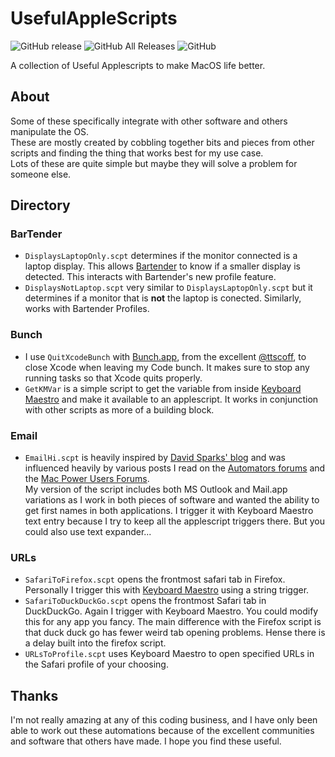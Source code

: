 # UsefulAppleScripts

![GitHub release](https://img.shields.io/github/release/aarblaster/UsefulAppleScripts.svg)
![GitHub All Releases](https://img.shields.io/github/downloads/aarblaster/UsefulAppleScripts/total.svg)
![GitHub](https://img.shields.io/github/license/aarblaster/UsefulAppleScripts.svg)

 A collection of Useful Applescripts to make MacOS life better.
 
 ## About
 Some of these specifically integrate with other software and others manipulate the OS.  
 These are mostly created by cobbling together bits and pieces from other scripts and finding the thing that works best for my use case.   
 Lots of these are quite simple but maybe they will solve a problem for someone else. 
 
 ## Directory
 ### BarTender
 * `DisplaysLaptopOnly.scpt` determines if the monitor connected is a laptop display. This allows [Bartender](https://www.macbartender.com) to know if a smaller display is detected. This interacts with Bartender's new profile feature.
 *	`DisplaysNotLaptop.scpt` very similar to `DisplaysLaptopOnly.scpt` but it determines if a monitor that is **not** the laptop is conected. Similarly, works with Bartender Profiles.
 
 ### Bunch
 * I use `QuitXcodeBunch` with [Bunch.app](https://bunchapp.co), from the excellent [@ttscoff](https://github.com/ttscoff), to close Xcode when leaving my Code bunch. It makes sure to stop any running tasks so that Xcode quits properly.
 * `GetKMVar` is a simple script to get the variable from inside [Keyboard Maestro](https://keyboardmaestro.com) and make it available to an applescript. It works in conjunction with other scripts as more of a building block.
   
 ### Email
 * `EmailHi.scpt` is heavily inspired by [David Sparks' blog](https://www.macsparky.com/blog/2020/09/updates-and-improvements-to-the-salutation-applescript-for-apple-mail/) and was influenced heavily by various posts I read on the [Automators forums](https://www.macsparky.com/blog/2020/09/updates-and-improvements-to-the-salutation-applescript-for-apple-mail/) and the [Mac Power Users Forums](https://talk.macpowerusers.com).   
 My version of the script includes both MS Outlook and Mail.app variations as I work in both pieces of software and wanted the ability to get first names in both applications. I trigger it with Keyboard Maestro text entry because I try to keep all the applescript triggers there. But you could also use text expander...
 
 
 ### URLs
 * `SafariToFirefox.scpt` opens the frontmost safari tab in Firefox. Personally I trigger this with [Keyboard Maestro](https://keyboardmaestro.com) using a string trigger.
 * `SafariToDuckDuckGo.scpt` opens the frontmost Safari tab in DuckDuckGo. Again I trigger with Keyboard Maestro. You could modify this for any app you fancy. The main difference with the Firefox script is that duck duck go has fewer weird tab opening problems. Hense there is a delay built into the firefox script.
 * `URLsToProfile.scpt` uses Keyboard Maestro to open specified URLs in the Safari profile of your choosing.
 
  ## Thanks
 I'm not really amazing at any of this coding business, and I have only been able to work out these automations because of the excellent communities and software that others have made. I hope you find these useful.   
 